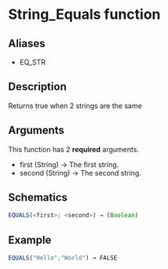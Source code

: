 # String_Equals function

## Aliases

- EQ_STR

## Description

Returns true when 2 strings are the same

## Arguments

This function has 2 **required** arguments.

- first (String) → The first string.
- second (String) → The second string.

## Schematics

```js
EQUALS(<first>; <second>) → (Boolean)
```

## Example

```js
EQUALS("Hello";"World") → FALSE
```
